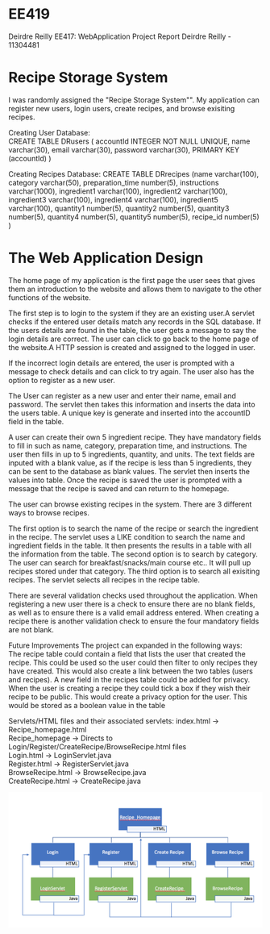 # EE419
Deirdre Reilly EE417: WebApplication Project Report 
Deirdre Reilly - 11304481

# Recipe Storage System
I was randomly assigned the "Recipe Storage System"". My application can register new users, login users, create recipes, and browse exisiting recipes.

Creating User Database:  
CREATE TABLE DRusers (
accountId INTEGER NOT NULL UNIQUE, 
name varchar(30),
email varchar(30),
password varchar(30),
PRIMARY KEY (accountId)
)

Creating Recipes Database:
CREATE TABLE DRrecipes (name varchar(100),
category varchar(50),
preparation_time number(5),
instructions varchar(1000),
ingredient1 varchar(100),
ingredient2 varchar(100),
ingredient3 varchar(100),
ingredient4 varchar(100),
ingredient5 varchar(100),
quantity1 number(5),
quantity2 number(5),
quantity3 number(5),
quantity4 number(5),
quantity5 number(5),
recipe_id number(5)
)					        
   
# The Web Application Design
The home page of my application is the first page the user sees that gives them an introduction to the website and allows them to navigate to the other functions of the website.

The first step is to login to the system if they are an existing user.A servlet checks if the entered user details match any records in the SQL database. If the users details are found in the table, the user gets a message to say the login details are correct. The user can click to go back to the home page of the website.A HTTP session is created and assigned to the logged in user.

If the incorrect login details are entered, the user is prompted with a message to check details and can click to try again. The user also has the option to register as a new user.
	
The User can register as a new user and enter their name, email and password. The servlet then takes this information and inserts the data into the users table. A unique key is generate and inserted into the accountID field in the table.
	
A user can create their own 5 ingredient recipe. They have mandatory fields to fill in such as name, category, preparation time, and instructions.
The user then fills in up to 5 ingredients, quantity, and units. The text fields are inputed with a blank value, as if the recipe is less than 5 ingredients, they can be sent to the database as blank values. 
The servlet then inserts the values into table. Once the recipe is saved the user is prompted with a message that the recipe is saved and can return to the homepage. 
	
The user can browse existing recipes in the system. There are 3 different ways to browse recipes. 

The first option is to search the name of the recipe or search the ingredient in the recipe. The servlet uses a LIKE condition to search the name and ingredient fields in the table. It then presents the results in a table with all the information from the table.
The second option is to search by category. The user can search for breakfast/snacks/main course etc.. It will pull up recipes stored under that category.
The third option is to search all exisiting recipes. The servlet selects all recipes in the recipe table.
	
There are several validation checks used throughout the application.
When registering a new user there is a check to ensure there are no blank fields, as well as to ensure there is a valid email address entered.
When creating a recipe there is another validation check to ensure the four mandatory fields are not blank.
	
	
Future Improvements
The project can expanded in the following ways:<br> The recipe table could contain a field that lists the user that created the recipe.
This could be used so the user could then filter to only recipes they have created. This would also create a link between the two tables (users and recipes).
A new field in the recipes table could be added for privacy. When the user is creating a recipe they could tick a box if they wish their recipe to be public. This would create a privacy option for the user. This would be stored as a boolean value in the table </p>
	
	
Servlets/HTML files and their associated servlets:
	index.html -> Recipe_homepage.html
	<br>Recipe_homepage -> Directs to Login/Register/CreateRecipe/BrowseRecipe.html files
	<br>Login.html -> LoginServlet.java
	<br>Register.html -> RegisterServlet.java
	<br>BrowseRecipe.html -> BrowseRecipe.java
	<br>CreateRecipe.html -> CreateRecipe.java
<div align="center">
    <img src="Diagram.png" </img> 
</div>
